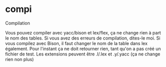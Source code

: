 # compi
Compilation

Vous pouvez compiler avec yacc/bison et lex/flex, ça ne change rien à part le nom des tables.
Si vous avez des erreurs de compilation, dites-le moi.
Si vous compilez avec Bison, il faut changer le nom de la table dans lex également.
Pour l'instant ça ne doit retourner rien, tant qu'on a pas créé un fichier de test.
Les extensions peuvent être .l/.lex et .y/.yacc (ça ne change rien non plus)
